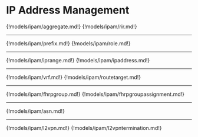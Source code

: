 # IP Address Management

{!models/ipam/aggregate.md!}
{!models/ipam/rir.md!}

---

{!models/ipam/prefix.md!}
{!models/ipam/role.md!}

---

{!models/ipam/iprange.md!}
{!models/ipam/ipaddress.md!}

---

{!models/ipam/vrf.md!}
{!models/ipam/routetarget.md!}

---

{!models/ipam/fhrpgroup.md!}
{!models/ipam/fhrpgroupassignment.md!}

---

{!models/ipam/asn.md!}

---

{!models/ipam/l2vpn.md!}
{!models/ipam/l2vpntermination.md!}
